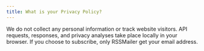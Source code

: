```yaml
---
title: What is your Privacy Policy?
---
```


We do not collect any personal information or track website visitors. API requests, responses, and privacy analyses take place locally in your browser. If you choose to subscribe, only RSSMailer get your email address.

